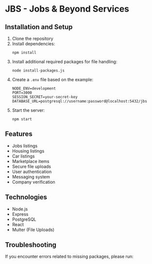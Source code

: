 # JBS - Jobs & Beyond Services

## Installation and Setup

1. Clone the repository
2. Install dependencies:
   ```
   npm install
   ```
3. Install additional required packages for file handling:
   ```
   node install-packages.js
   ```
4. Create a `.env` file based on the example:
   ```
   NODE_ENV=development
   PORT=3000
   SESSION_SECRET=your-secret-key
   DATABASE_URL=postgresql://username:password@localhost:5432/jbs
   ```
5. Start the server:
   ```
   npm start
   ```

## Features

- Jobs listings
- Housing listings
- Car listings
- Marketplace items
- Secure file uploads
- User authentication
- Messaging system
- Company verification

## Technologies

- Node.js
- Express
- PostgreSQL
- React
- Multer (File Uploads)

## Troubleshooting

If you encounter errors related to missing packages, please run:
